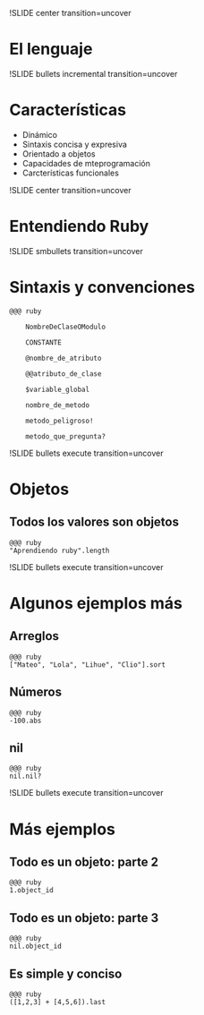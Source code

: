 !SLIDE center transition=uncover
# El lenguaje

!SLIDE bullets incremental transition=uncover
# Características
* Dinámico
* Sintaxis concisa y expresiva 
* Orientado a objetos
* Capacidades de mteprogramación
* Carcterísticas funcionales

!SLIDE center transition=uncover
# Entendiendo Ruby

!SLIDE smbullets transition=uncover
# Sintaxis y convenciones

	@@@ ruby
	
		NombreDeClaseOModulo
	
		CONSTANTE
	
		@nombre_de_atributo
	
		@@atributo_de_clase
	
		$variable_global
	
		nombre_de_metodo
	
		metodo_peligroso!
	
		metodo_que_pregunta?
	

!SLIDE bullets execute transition=uncover
# Objetos
## Todos los valores son **objetos**

	@@@ ruby
	"Aprendiendo ruby".length

!SLIDE bullets execute transition=uncover
# Algunos ejemplos más

## Arreglos

	@@@ ruby
	["Mateo", "Lola", "Lihue", "Clio"].sort

## Números

	@@@ ruby
	-100.abs

## nil

	@@@ ruby
	nil.nil?

!SLIDE bullets execute transition=uncover
# Más ejemplos
## Todo es un objeto: parte 2
	@@@ ruby
	1.object_id

## Todo es un objeto: parte 3
	@@@ ruby
	nil.object_id

## Es simple y conciso
	@@@ ruby
	([1,2,3] + [4,5,6]).last
